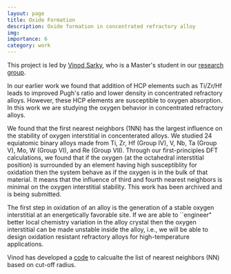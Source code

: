 ```yaml
---
layout: page
title: Oxide Formation 
description: Oxide formation in concentrated refractory alloy 
img: 
importance: 6 
category: work 
---
```


This project is led by <a href="https://www.linkedin.com/in/vinod-sarky">Vinod Sarky</a>, who is a Master's student in our <a href="http://mme.iitm.ac.in/satyesh/index.html">research group</a>.

In our earlier work<d-cite key="Shaikh2022m"></d-cite> we found that addition of HCP elements such as Ti/Zr/Hf leads to improved Pugh's ratio and lower density in concentrated refractory alloys. However, these HCP elements are susceptible to oxygen absorption. In this work we are studying the oxygen behavior in concentrated refractory alloys.

We found that the first nearest neighbors (1NN) has the largest influence on the stability of oxygen interstitial in concenterated alloys. We studied 24 equiatomic binary alloys made from Ti, Zr, Hf (Group IV), V, Nb, Ta (Group V), Mo, W (Group VI), and Re (Group VII). Through our first-principles DFT calculations, we found that if the oxygen (at the octahedral interstitial position) is surrounded by an element having high susceptiblity for oxidation then the system behave as if the oxygen is in the bulk of that material. It means that the influence of third and fourth nearest neighbors is minimal on the oxygen interstitial stability. This work has been archived<d-cite key="Sarky2023"></d-cite> and is being submitted.

The first step in oxidation of an alloy is the generation of a stable oxygen interstitial at an energetically favorable site. If we are able to ``engineer" better local chemistry variation in the alloy crystal then the oxygen interstitial can be made unstable inside the alloy, i.e., we will be able to design oxidation resistant refractory alloys for high-temperature applications.

Vinod has developed a <a href="https://github.com/VinoSarky/NEIGHBOR">code</a> to calcualte the list of nearest neighbors (NN) based on cut-off radius.

<script src="/al-folio/assets/js/distillpub/template.v2.js"></script>
<script src="/al-folio/assets/js/distillpub/transforms.v2.js"></script>
<script src="/al-folio/assets/js/distillpub/overrides.js"></script>
<d-appendix>
 <d-footnote-list></d-footnote-list>
 <d-citation-list></d-citation-list>
</d-appendix>
<d-bibliography src="/assets/bibliography/library.bib"></d-bibliography>
